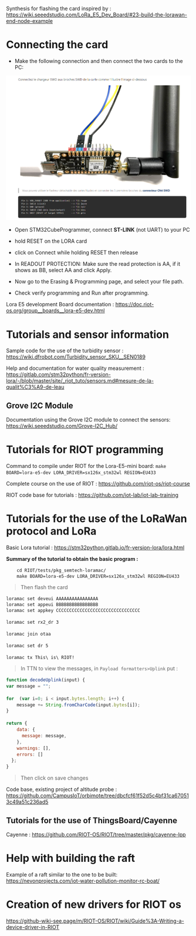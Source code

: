 Synthesis for flashing the card inspired by : https://wiki.seeedstudio.com/LoRa_E5_Dev_Board/#23-build-the-lorawan-end-node-example

# Connecting the card 
- Make the following connection and then connect the two cards to the PC:

![Branchement carte](./img/Cablage.png)

- Open STM32CubeProgrammer, connect **ST-LINK** (not UART) to your PC
- hold RESET on the LORA card
- click on Connect while holding RESET then release 

- In READOUT PROTECTION: Make sure the read protection is AA, if it shows as BB, select AA and click Apply.

- Now go to the Erasing & Programming page, and select your file path.
- Check verify programming and Run after programming.

Lora E5 development Board documentation : https://doc.riot-os.org/group__boards__lora-e5-dev.html

# Tutorials and sensor information

Sample code for the use of the turbidity sensor : https://wiki.dfrobot.com/Turbidity_sensor_SKU__SEN0189

Help and documentation for water quality measurement : https://gitlab.com/stm32python/fr-version-lora/-/blob/master/site/_riot_tuto/sensors.md#mesure-de-la-qualit%C3%A9-de-leau

## Grove I2C Module
Documentation using the Grove I2C module to connect the sensors: https://wiki.seeedstudio.com/Grove-I2C_Hub/

# Tutorials for RIOT programming

Command to compile under RIOT for the Lora-E5-mini board: `make BOARD=lora-e5-dev LORA_DRIVER=sx126x_stm32wl REGION=EU433`

Complete course on the use of RIOT : https://github.com/riot-os/riot-course

RIOT code base for tutorials : https://github.com/iot-lab/iot-lab-training


# Tutorials for the use of the LoRaWan protocol and LoRa
Basic Lora tutorial : https://stm32python.gitlab.io/fr-version-lora/lora.html

**Summary of the tutorial to obtain the basic program :**

```
    cd RIOT/tests/pkg_semtech-loramac/
    make BOARD=lora-e5-dev LORA_DRIVER=sx126x_stm32wl REGION=EU433
```
> Then flash the card
```
loramac set deveui AAAAAAAAAAAAAAAA
loramac set appeui BBBBBBBBBBBBBBBB
loramac set appkey CCCCCCCCCCCCCCCCCCCCCCCCCCCCCCCC

loramac set rx2_dr 3

loramac join otaa

loramac set dr 5

loramac tx This\ is\ RIOT!
```
> In TTN to view the messages, in `Payload formatters>Uplink` put :

```js
function decodeUplink(input) {
var message = "";

for  (var i=0; i < input.bytes.length; i++) {
    message += String.fromCharCode(input.bytes[i]);
}

return {
    data: {
      message: message,
    },
    warnings: [],
    errors: []
  };
}
```
> Then click on save changes

Code base, existing project of altitude probe : https://github.com/CampusIoT/orbimote/tree/dbcfcf61f52d5c4bf31ca670513c49a51c236ad5

## Tutorials for the use of ThingsBoard/Cayenne

Cayenne : https://github.com/RIOT-OS/RIOT/tree/master/pkg/cayenne-lpp

# Help with building the raft

Example of a raft similar to the one to be built: https://nevonprojects.com/iot-water-pollution-monitor-rc-boat/

# Creation of new drivers for RIOT os

https://github-wiki-see.page/m/RIOT-OS/RIOT/wiki/Guide%3A-Writing-a-device-driver-in-RIOT
